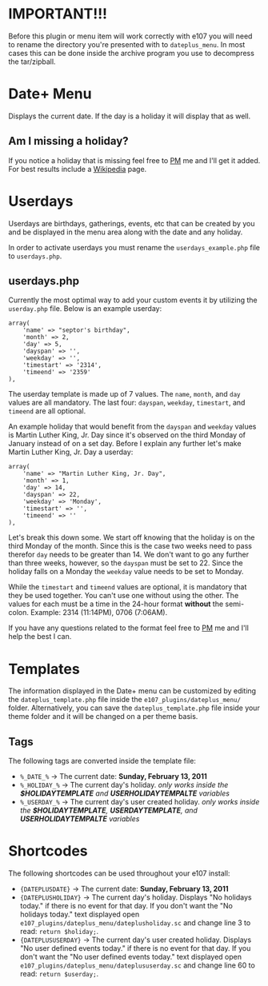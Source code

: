 
# IMPORTANT!!!

Before this plugin or menu item will work correctly with e107 you will need to rename the directory you're presented with to `dateplus_menu`. In most cases this can be done
inside the archive program you use to decompress the tar/zipball.


# Date+ Menu

Displays the current date. If the day is a holiday it will display that as well.

## Am I missing a holiday?

If you notice a holiday that is missing feel free to [PM](http://e107.org/e107_plugins/pm/pm.php?send.37) me and I'll get it added. For best results include a [Wikipedia](http://en.wikipedia.org/wiki/Main_Page) page.


# Userdays

Userdays are birthdays, gatherings, events, etc that can be created by you and be displayed in the menu area along with the date and any holiday.

In order to activate userdays you must rename the `userdays_example.php` file to `userdays.php`.

## userdays.php

Currently the most optimal way to add your custom events it by utilizing the `userday.php` file. Below is an example userday:

	array(
		'name' => "septor's birthday",
		'month' => 2,
		'day' => 5,
		'dayspan' => '',
		'weekday' => '',
		'timestart' => '2314',
		'timeend' => '2359'
	),

The userday template is made up of 7 values. The `name`, `month`, and `day` values are all mandatory. The last four:  `dayspan`, `weekday`, `timestart`, and `timeend` are all optional.

An example holiday that would benefit from the `dayspan` and `weekday` values is Martin Luther King, Jr. Day since it's observed on the third Monday of January instead of on a set
day. Before I explain any further let's make Martin Luther King, Jr. Day a userday:

	array(
		'name' => "Martin Luther King, Jr. Day",
		'month' => 1,
		'day' => 14,
		'dayspan' => 22,
		'weekday' => 'Monday',
		'timestart' => '',
		'timeend' => ''
	),

Let's break this down some. We start off knowing that the holiday is on the third Monday of the month. Since this is the case two weeks need to pass therefor `day` needs to be greater
than 14. We don't want to go any further than three weeks, however, so the `dayspan` must be set to 22. Since the holiday falls on a Monday the `weekday` value needs to be set to Monday.

While the `timestart` and `timeend` values are optional, it is mandatory that they be used together. You can't use one without using the other. The values for each must be a time
in the 24-hour format **without** the semi-colon. Example: 2314 (11:14PM), 0706 (7:06AM).

If you have any questions related to the format feel free to [PM](http://e107.org/e107_plugins/pm/pm.php?send.37) me and I'll help the best I can.


# Templates

The information displayed in the Date+ menu can be customized by editing the `dateplus_template.php` file inside the `e107_plugins/dateplus_menu/` folder.
Alternatively, you can save the `dateplus_template.php` file inside your theme folder and it will be changed on a per theme basis.

## Tags

The following tags are converted inside the template file:

* `%_DATE_%` → The current date: **Sunday, February 13, 2011**
* `%_HOLIDAY_%` → The current day's holiday. *only works inside the **$HOLIDAYTEMPLATE** and **USERHOLIDAYTEMPALTE** variables*
* `%_USERDAY_%` → The current day's user created holiday. *only works inside the **$HOLIDAYTEMPLATE**, **USERDAYTEMPLATE**, and **USERHOLIDAYTEMPALTE** variables*


# Shortcodes

The following shortcodes can be used throughout your e107 install:

* `{DATEPLUSDATE}` → The current date: **Sunday, February 13, 2011**
* `{DATEPLUSHOLIDAY}` → The current day's holiday. Displays "No holidays today." if there is no event for that day. If you don't want the "No holidays today." text
displayed open `e107_plugins/dateplus_menu/dateplusholiday.sc` and change line 3 to read: `return $holiday;`.
* `{DATEPLUSUSERDAY}` → The current day's user created holiday. Displays "No user defined events today." if there is no event for that day. If you don't want the
"No user defined events today." text displayed open `e107_plugins/dateplus_menu/dateplususerday.sc` and change line 60 to read: `return $userday;`.